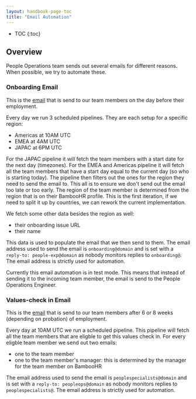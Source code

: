 ```yaml
---
layout: handbook-page-toc
title: "Email Automation"
---
```


- TOC
{:toc}

## Overview

People Operations team sends out several emails for different reasons. When possible, we try to automate these.

### Onboarding Email
This is the [email](https://gitlab.com/gitlab-com/people-group/employment-templates/-/blob/master/.gitlab/email_templates/onboarding_email.md) that is send
to our team members on the day before their employment.

Every day we run 3 scheduled pipelines. They are each setup for a specific region:
- Americas at 10AM UTC
- EMEA at 4AM UTC
- JAPAC at 6PM UTC

For the JAPAC pipeline it will fetch the team members with a start date for the next day (timezones).
For the EMEA and Americas pipeline it will fetch all the team members that have a start day equal
to the current day (so who is starting today). The pipeline then filters out the ones for the region
they need to send the email to. This all is to ensure we don't send out the email too late or too early. 
The region of the team member is determined from the region that is on their BambooHR profile. This is the 
first iteration, if we need to split it up by countries, we can rework the current implementation.

 
We fetch some other data besides the region as well:
- their onboarding issue URL
- their name

This data is used to populate the email that we then send to them. The email address used to send the email is `onboarding@domain` and is set with a `reply-to: people-exp@domain` as nobody monitors replies to `onboarding@`. The email address is strictly used for automation.

Currently this email automation is in test mode. This means that instead of sending it to the incoming team member, the email is send to the People Operations Engineer.

### Values-check in Email
This is the [email](/handbook/people-group/values-check-in/) that is send to our team members after 6 or 8 weeks (depending on probation) of employment.

Every day at 10AM UTC we run a scheduled pipeline. This pipeline will fetch all the team members that are eligble to get this values check in.
For every eligble team member we send out two emails:
- one to the team member
- one to the team member's manager: this is determined by the manager for the team member on BambooHR

The email address used to send the email is `peoplespecialists@domain` and is set with a `reply-to: peopleops@domain` as nobody monitors replies to `peoplespecialists@`.
The email address is strictly used for automation.
